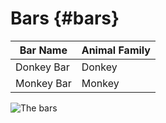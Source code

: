 # Bars {#bars}

| Bar Name   | Animal Family |
| ---------- | ------------- |
| Donkey Bar | Donkey        |
| Monkey Bar | Monkey        |

![The bars](/bars/static/bars.svg)
